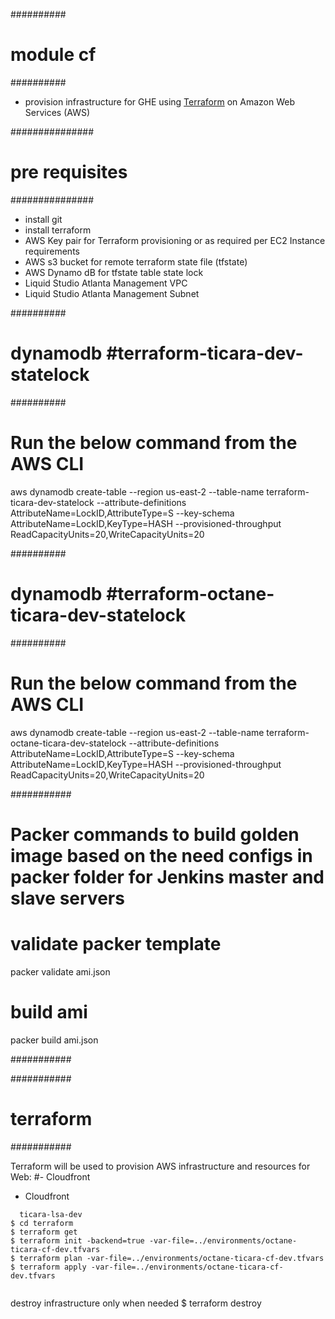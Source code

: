 ##########
# module cf
##########

- provision infrastructure for GHE using [Terraform](https://www.terraform.io) on Amazon Web Services (AWS)

###############
# pre requisites
###############

- install git
- install terraform
- AWS Key pair for Terraform provisioning or as required per EC2 Instance requirements
- AWS s3 bucket for remote terraform state file (tfstate)
- AWS Dynamo dB for tfstate table state lock 
- Liquid Studio Atlanta Management VPC
- Liquid Studio Atlanta Management Subnet

##########
# dynamodb #terraform-ticara-dev-statelock
##########

# Run the below command from the AWS CLI

aws dynamodb create-table --region us-east-2 --table-name terraform-ticara-dev-statelock --attribute-definitions AttributeName=LockID,AttributeType=S --key-schema AttributeName=LockID,KeyType=HASH --provisioned-throughput ReadCapacityUnits=20,WriteCapacityUnits=20

##########
# dynamodb #terraform-octane-ticara-dev-statelock
##########

# Run the below command from the AWS CLI

aws dynamodb create-table --region us-east-2 --table-name terraform-octane-ticara-dev-statelock --attribute-definitions AttributeName=LockID,AttributeType=S --key-schema AttributeName=LockID,KeyType=HASH --provisioned-throughput ReadCapacityUnits=20,WriteCapacityUnits=20

###########
# Packer commands to build golden image based on the need configs in packer folder for Jenkins master and slave servers

# validate packer template
packer validate ami.json 

# build ami
packer build ami.json

###########

###########
# terraform 
###########

Terraform will be used to provision AWS infrastructure and resources for Web:
#- Cloudfront
- Cloudfront


```
  ticara-lsa-dev
$ cd terraform
$ terraform get
$ terraform init -backend=true -var-file=../environments/octane-ticara-cf-dev.tfvars
$ terraform plan -var-file=../environments/octane-ticara-cf-dev.tfvars
$ terraform apply -var-file=../environments/octane-ticara-cf-dev.tfvars
```
```

```
  destroy infrastructure only when needed
$ terraform destroy
```